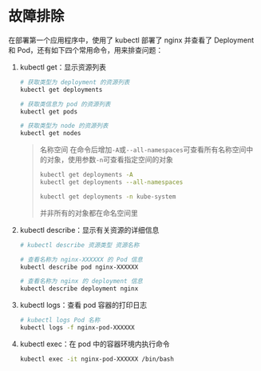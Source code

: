 # 故障排除

在部署第一个应用程序中，使用了 kubectl 部署了 nginx 并查看了 Deployment 和 Pod，还有如下四个常用命令，用来排查问题：

1. kubectl get：显示资源列表

    ```bash
    # 获取类型为 deployment 的资源列表
    kubectl get deployments

    # 获取类信息为 pod 的资源列表
    kubectl get pods
   
    # 获取类型为 node 的资源列表
    kubectl get nodes
    ```

    > 名称空间
    > 在命令后增加`-A`或`--all-namespaces`可查看所有名称空间中的对象，使用参数`-n`可查看指定空间的对象
    > ```bash
    > kubectl get deployments -A
    > kubectl get deployments --all-namespaces
    > 
    > kubectl get deployments -n kube-system
    > ```
    > 并非所有的对象都在命名空间里

2. kubectl describe：显示有关资源的详细信息
   
    ```bash
    # kubectl describe 资源类型 资源名称
    
    # 查看名称为 nginx-XXXXXX 的 Pod 信息
    kubectl describe pod nginx-XXXXXX
    
    # 查看名称为 nginx 的 deployment 信息
    kubectl describe deployment nginx
    ```

3. kubectl logs：查看 pod 容器的打印日志

    ```bash
    # kubectl logs Pod 名称
    kubectl logs -f nginx-pod-XXXXXX
    ```

4. kubectl exec：在 pod 中的容器环境内执行命令

    ```bash
    kubectl exec -it nginx-pod-XXXXXX /bin/bash
    ```
